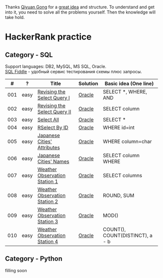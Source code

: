 Thanks [Qiyuan Gong](https://github.com/qiyuangong) for a [great idea](https://github.com/qiyuangong/leetcode) and structure. To understand and get into it, you need to solve all the problems yourself. Then the knowledge will take hold.

# HackerRank practice

## Category - SQL

Support languages: DB2, MySQL, MS SQL, Oracle.  
[SQL Fiddle](http://sqlfiddle.com/) - удобный сервис тестирования схемы плюс запросы.

|  #  |  ?   | Title | Solution | Basic idea (One line) |
|-----| ---- | ----- | -------- | --------------------- |
| 001 | easy | [Revising the Select Query I](https://leetcode.com/problems/combine-two-tables/) | [Oracle](https://github.com/IsFilimonov/Interviews/blob/master/HackerRank/Oracle/001-Revising_the_Select_Query_I.sql) | SELECT *, WHERE, AND |
| 002 | easy | [Revising the Select Query II](https://www.hackerrank.com/challenges/revising-the-select-query-2/problem) | [Oracle](https://github.com/IsFilimonov/Interviews/blob/master/HackerRank/Oracle/002-Revising_the_Select_Query_II.sql) | SELECT column |
| 003 | easy | [Select All](https://www.hackerrank.com/challenges/select-all-sql/problem) | [Oracle](https://github.com/IsFilimonov/Interviews/blob/master/HackerRank/Oracle/003-Select_All.sql) | SELECT * |
| 004 | easy | [RSelect By ID](https://www.hackerrank.com/challenges/select-by-id/problem) | [Oracle](https://github.com/IsFilimonov/Interviews/blob/master/HackerRank/Oracle/004-Select_By_ID.sql) | WHERE id=int |
| 005 | easy | [Japanese Cities' Attributes](https://www.hackerrank.com/challenges/japanese-cities-attributes/problem) | [Oracle](https://github.com/IsFilimonov/Interviews/blob/master/HackerRank/Oracle/005-Japanese_Cities'_Attributes.sql) | WHERE column=char |
| 006 | easy | [Japanese Cities' Names](https://www.hackerrank.com/challenges/japanese-cities-name/problem) | [Oracle](https://github.com/IsFilimonov/Interviews/blob/master/HackerRank/Oracle/006-Japanese_Cities'_Names.sql) | SELECT column WHERE |
| 007 | easy | [Weather Observation Station 1](https://www.hackerrank.com/challenges/weather-observation-station-1/problem) | [Oracle](https://github.com/IsFilimonov/Interviews/blob/master/HackerRank/Oracle/007-Weather_Observation_Station_1.sql) | SELECT columns |
| 008 | easy | [Weather Observation Station 2](https://www.hackerrank.com/challenges/weather-observation-station-2/problem) | [Oracle](https://github.com/IsFilimonov/Interviews/blob/master/HackerRank/Oracle/008-Weather_Observation_Station_2.sql) | ROUND, SUM |
| 009 | easy | [Weather Observation Station 3](https://www.hackerrank.com/challenges/weather-observation-station-3/problem) | [Oracle](https://github.com/IsFilimonov/Interviews/blob/master/HackerRank/Oracle/009-Weather_Observation_Station_3.sql) | MOD() |
| 010 | easy | [Weather Observation Station 4](https://www.hackerrank.com/challenges/weather-observation-station-4/problem) | [Oracle](https://github.com/IsFilimonov/Interviews/blob/master/HackerRank/Oracle/010-Weather_Observation_Station_4.sql) | COUNT(), COUNT(DISTINCT), a - b |

## Category - Python

filling soon
